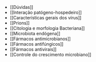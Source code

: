 + [[Dúvidas]]
+ [[Interação patógeno-hospedeiro]]
+ [[Características gerais dos vírus]]
+ [[Prions]]
+ [[Citologia e morfologia Bacteriana]]
+ [[Microbiota endógena]]
+ [[Fármacos antimicrobianos]]
+ [[Fármacos antifúngicos]]
+ [[Fármacos antivirais]]
+ [[Controle do crescimento microbiano]]